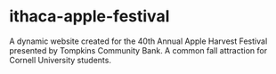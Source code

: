# ithaca-apple-festival
A dynamic website created for the 40th Annual Apple Harvest Festival presented by Tompkins Community Bank. A common fall attraction for Cornell University students.

